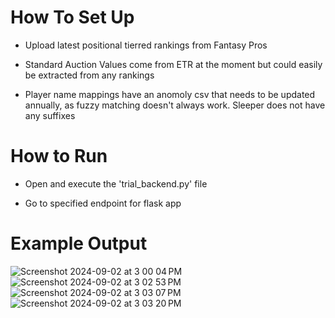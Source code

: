 # How To Set Up

* Upload latest positional tierred rankings from Fantasy Pros

* Standard Auction Values come from ETR at the moment but could easily be extracted from any rankings

* Player name mappings have an anomoly csv that needs to be updated annually, as fuzzy matching doesn't always work. Sleeper does not have any suffixes

# How to Run

* Open and execute the 'trial_backend.py' file
  
* Go to specified endpoint for flask app

# Example Output
![Screenshot 2024-09-02 at 3 00 04 PM](https://github.com/user-attachments/assets/b566101e-70c1-40a6-b920-005c516057a7)
![Screenshot 2024-09-02 at 3 02 53 PM](https://github.com/user-attachments/assets/66fc7fb5-35e6-402b-bb06-4a0fb8edfbf6)
![Screenshot 2024-09-02 at 3 03 07 PM](https://github.com/user-attachments/assets/fe48e1fd-f9ee-497e-a4a8-52e8a42800f2)
![Screenshot 2024-09-02 at 3 03 20 PM](https://github.com/user-attachments/assets/89fe2f38-ae4e-44e2-b385-353f1ea84e6d)
